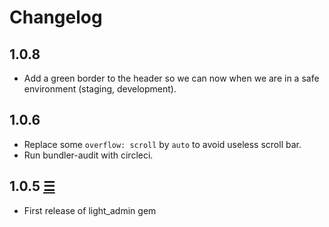 # Changelog

## 1.0.8

* Add a green border to the header so we can now when we are in a safe environment (staging, development).

## 1.0.6

* Replace some `overflow: scroll` by `auto` to avoid useless scroll bar.
* Run bundler-audit with circleci.

## 1.0.5 [☰](https://github.com/Capsens/light_admin/tree/v1.0.5)

* First release of light_admin gem

